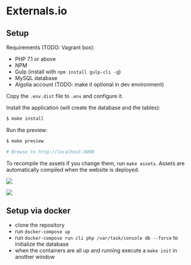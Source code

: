 # Externals.io

## Setup

Requirements (TODO: Vagrant box):

- PHP 7.1 or above
- NPM
- Gulp (install with `npm install gulp-cli -g`)
- MySQL database
- Algolia account (TODO: make it optional in dev environment)

Copy the `.env.dist` file to `.env` and configure it.

Install the application (will create the database and the tables):

```bash
$ make install
```

Run the preview:

```bash
$ make preview

# Browse to http://localhost:8000
```

To recompile the assets if you change them, run `make assets`. Assets are automatically compiled when the website is deployed.

[![](http://i.imgur.com/BrCb8gu.png)](http://externals.io/)

[![](http://i.imgur.com/gD7Let2.png)](http://externals.io/)

## Setup via docker

- clone the repository
- run `docker-compose up`
- run `docker-compose run cli php /var/task/console db --force` to initialize the database
- when the containers are all up and running execute a `make init` in another window
